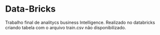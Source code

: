 # Data-Bricks

Trabalho final de analitycs business Intelligence. 
Realizado no databricks criando tabela com o arquivo train.csv não disponibilizado.
